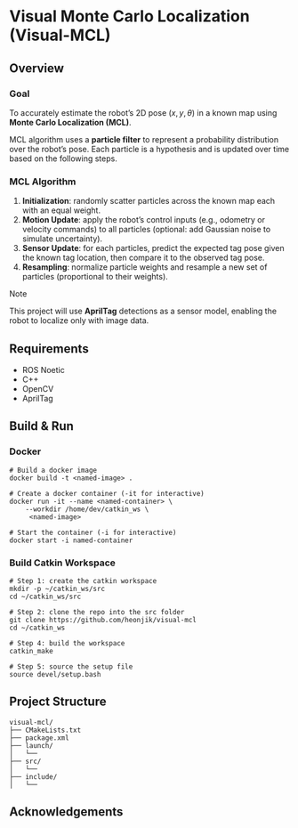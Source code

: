 # Visual Monte Carlo Localization (Visual-MCL)
## Overview
### Goal
To accurately estimate the robot’s 2D pose $(x, y, \theta)$ in a known map using **Monte Carlo Localization (MCL)**.

MCL algorithm uses a **particle filter** to represent a probability distribution over the robot’s pose. Each particle is a hypothesis and is updated over time based on the following steps.

### MCL Algorithm
1. **Initialization**: randomly scatter particles across the known map each with an equal weight.
2. **Motion Update**: apply the robot’s control inputs (e.g., odometry or velocity commands) to all particles (optional: add Gaussian noise to simulate uncertainty).
3. **Sensor Update**: for each particles, predict the expected tag pose given the known tag location, then compare it to the observed tag pose.
4. **Resampling**: normalize particle weights and resample a new set of particles (proportional to their weights).

> [!NOTE]
> This project will use **AprilTag** detections as a sensor model, enabling the robot to localize only with image data.

## Requirements
* ROS Noetic
* C++
* OpenCV
* AprilTag

## Build & Run
### Docker
```
# Build a docker image
docker build -t <named-image> .

# Create a docker container (-it for interactive)
docker run -it --name <named-container> \
    --workdir /home/dev/catkin_ws \
     <named-image>

# Start the container (-i for interactive)
docker start -i named-container
```

### Build Catkin Workspace
```
# Step 1: create the catkin workspace
mkdir -p ~/catkin_ws/src
cd ~/catkin_ws/src

# Step 2: clone the repo into the src folder
git clone https://github.com/heonjik/visual-mcl
cd ~/catkin_ws

# Step 4: build the workspace
catkin_make

# Step 5: source the setup file
source devel/setup.bash
```

## Project Structure
```
visual-mcl/
├── CMakeLists.txt
├── package.xml
├── launch/
│   └── 
├── src/
│   └── 
├── include/
│   └── 
```

## Acknowledgements